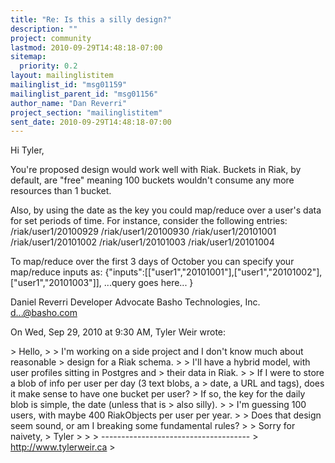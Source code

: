 ```yaml
---
title: "Re: Is this a silly design?"
description: ""
project: community
lastmod: 2010-09-29T14:48:18-07:00
sitemap:
  priority: 0.2
layout: mailinglistitem
mailinglist_id: "msg01159"
mailinglist_parent_id: "msg01156"
author_name: "Dan Reverri"
project_section: "mailinglistitem"
sent_date: 2010-09-29T14:48:18-07:00
---
```



Hi Tyler,

You're proposed design would work well with Riak. Buckets in Riak, by
default, are "free" meaning 100 buckets wouldn't consume any more resources
than 1 bucket.

Also, by using the date as the key you could map/reduce over a user's data
for set periods of time. For instance, consider the following entries:
/riak/user1/20100929
/riak/user1/20100930
/riak/user1/20101001
/riak/user1/20101002
/riak/user1/20101003
/riak/user1/20101004

To map/reduce over the first 3 days of October you can specify your
map/reduce inputs as:
{"inputs":[["user1","20101001"],["user1","20101002"],["user1","20101003"]],
...query goes here... }


Daniel Reverri
Developer Advocate
Basho Technologies, Inc.
d...@basho.com


On Wed, Sep 29, 2010 at 9:30 AM, Tyler Weir  wrote:

&gt; Hello,
&gt;
&gt; I'm working on a side project and I don't know much about reasonable
&gt; design for a Riak schema.
&gt;
&gt; I'll have a hybrid model, with user profiles sitting in Postgres and
&gt; their data in Riak.
&gt;
&gt; If I were to store a blob of info per user per day (3 text blobs, a
&gt; date, a URL and tags), does it make sense to have one bucket per user?
&gt; If so, the key for the daily blob is simple, the date (unless that is
&gt; also silly).
&gt;
&gt; I'm guessing 100 users, with maybe 400 RiakObjects per user per year.
&gt;
&gt; Does that design seem sound, or am I breaking some fundamental rules?
&gt;
&gt; Sorry for naivety,
&gt; Tyler
&gt;
&gt;
&gt; -------------------------------------
&gt; http://www.tylerweir.ca
&gt;

